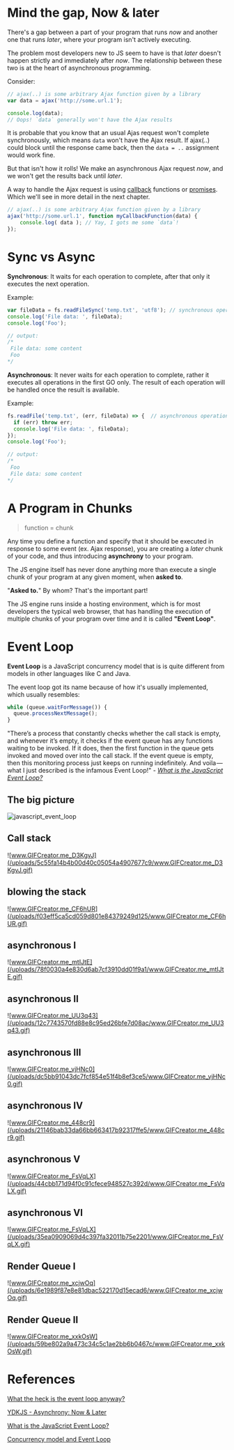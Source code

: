 # Mind the gap, Now & later

There's a gap between a part of your program that runs *now* and another one that runs *later*, where your program isn't actively executing.

The problem most developers new to JS seem to have is that *later* doesn't happen strictly and immediately after *now*. 
The relationship between these two is at the heart of asynchronous programming.

Consider:

```javascript
// ajax(..) is some arbitrary Ajax function given by a library
var data = ajax('http://some.url.1');

console.log(data);
// Oops! `data` generally won't have the Ajax results
```

It is probable that you know that an usual Ajas request won't complete synchronously, which means `data`  won't have the Ajax result.
If ajax(..) could block until the response came back, then the `data = ..` assignment would work fine.

But that isn't how it rolls! We make an asynchronous Ajax request *now*, and we won't get the results back until *later*.

A way to handle the Ajax request is using [callback](async) functions or [promises](async). Which we'll see in more detail in the next chapter.

```javascript
// ajax(..) is some arbitrary Ajax function given by a library
ajax('http://some.url.1', function myCallbackFunction(data) {
	console.log( data ); // Yay, I gots me some `data`!
});
```

# Sync vs Async
**Synchronous**: It waits for each operation to complete, after that only it executes the next operation.

Example:
```javascript
var fileData = fs.readFileSync('temp.txt', 'utf8'); // synchronous operation
console.log('File data: ', fileData);
console.log('Foo');

// output:
/* 
 File data: some content
 Foo
*/
```

**Asynchronous**: It never waits for each operation to complete, rather it executes all operations in the first GO only. The result of each operation will be handled once the result is available.

Example:
```javascript
fs.readFile('temp.txt', (err, fileData) => {  // asynchronous operation
  if (err) throw err;
  console.log('File data: ', fileData);
});
console.log('Foo');

// output:
/* 
 Foo
 File data: some content
*/
```


# A Program in Chunks
> function = chunk


Any time you define a function and specify that it should be executed in response to some event (ex. Ajax response), you are creating a *later* chunk of your code, and thus introducing **asynchrony** to your program.

The JS engine itself has never done anything more than execute a single chunk of your program at any given moment, when **asked to**.

"**Asked to.**" By whom? That's the important part!

The JS engine runs inside a hosting environment, which is for most developers the typical web browser, that has handling the execution of multiple chunks of your program over time and it is called **"Event Loop"**.

# Event Loop

**Event Loop** is a JavaScript concurrency model that is  is quite different from models in other languages like C and Java.

The event loop got its name because of how it's usually implemented, which usually resembles:
```javascript
while (queue.waitForMessage()) {
  queue.processNextMessage();
}
```

"There’s a process that constantly checks whether the call stack is empty, and whenever it’s empty, it checks if the event queue has any functions waiting to be invoked. If it does, then the first function in the queue gets invoked and moved over into the call stack. If the event queue is empty, then this monitoring process just keeps on running indefinitely. And voila — what I just described is the infamous Event Loop!" *- [What is the JavaScript Event Loop?](http://altitudelabs.com/blog/what-is-the-javascript-event-loop/)*

## The big picture
![javascript_event_loop](/uploads/1e664b873ed845bbbefb5018ff38c081/javascript_event_loop.png)

## Call stack
![www.GIFCreator.me_D3KgvJ](/uploads/5c55fa14b4b00d40c05054a4907677c9/www.GIFCreator.me_D3KgvJ.gif)

## blowing the stack
![www.GIFCreator.me_CF6hUR](/uploads/f03eff5ca5cd059d801e84379249d125/www.GIFCreator.me_CF6hUR.gif)

## asynchronous I
![www.GIFCreator.me_mtIJtE](/uploads/78f0030a4e830d6ab7cf3910dd01f9a1/www.GIFCreator.me_mtIJtE.gif)

## asynchronous II
![www.GIFCreator.me_UU3q43](/uploads/12c7743570fd88e8c95ed26bfe7d08ac/www.GIFCreator.me_UU3q43.gif)

## asynchronous III
![www.GIFCreator.me_vjHNc0](/uploads/dc5bb91043dc7fcf854e51f4b8ef3ce5/www.GIFCreator.me_vjHNc0.gif)

## asynchronous IV
![www.GIFCreator.me_448cr9](/uploads/21146bab33da66bb663417b92317ffe5/www.GIFCreator.me_448cr9.gif)

## asynchronous V
![www.GIFCreator.me_FsVqLX](/uploads/44cbb171d94f0c91cfece948527c392d/www.GIFCreator.me_FsVqLX.gif)

## asynchronous VI
![www.GIFCreator.me_FsVqLX](/uploads/35ea0909069d4c397fa32011b75e2201/www.GIFCreator.me_FsVqLX.gif)

## Render Queue I
![www.GIFCreator.me_xcjwOq](/uploads/6e1989f87e8e81dbac522170d15ecad6/www.GIFCreator.me_xcjwOq.gif)

## Render Queue II
![www.GIFCreator.me_xxkOsW](/uploads/59be802a9a473c34c5c1ae2bb6b0467c/www.GIFCreator.me_xxkOsW.gif)


# References
[What the heck is the event loop anyway?](http://2014.jsconf.eu/speakers/philip-roberts-what-the-heck-is-the-event-loop-anyway.html)

[YDKJS - Asynchrony: Now & Later](https://github.com/getify/You-Dont-Know-JS/blob/master/async%20%26%20performance/ch1.md#chapter-1-asynchrony-now--later)

[What is the JavaScript Event Loop?](http://altitudelabs.com/blog/what-is-the-javascript-event-loop/)

[Concurrency model and Event Loop](https://developer.mozilla.org/pt-PT/docs/Web/JavaScript/EventLoop)